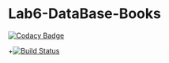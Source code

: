 # Lab6-DataBase-Books

[![Codacy Badge](https://api.codacy.com/project/badge/Grade/9aa81e50dafa484b87c3352ff6de257a)](https://www.codacy.com/app/mariukhin/Lab6-DataBase-Books?utm_source=github.com&amp;utm_medium=referral&amp;utm_content=mariukhin/Lab6-DataBase-Books&amp;utm_campaign=Badge_Grade)

+[![Build Status](https://travis-ci.org/mariukhin/Lab6-DataBase-Books.svg?branch=master)](https://travis-ci.org/mariukhin/Lab6-DataBase-Books)

